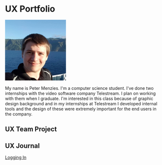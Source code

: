 # UX Portfolio

<img src="assets/16114624_649188098594244_1056853292021369709_n.jpg" width="200" />

My name is Peter Menzies. I'm a computer science student. I've done two internships with the video software company Telestream. I plan on working with them when I graduate. I'm interested in this class because of graphic design background and in my internships at Telestream I developed internal tools and the design of these were extremely important for the end users in the company.

## UX Team Project


## UX Journal

<a href="journal1">Logging In</a>

